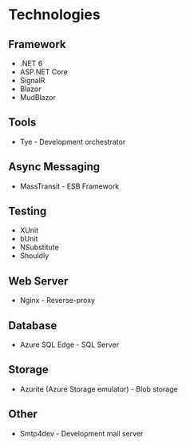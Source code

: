 # Technologies

## Framework
* .NET 6
* ASP.NET Core
* SignalR
* Blazor
* MudBlazor

## Tools
* Tye - Development orchestrator

## Async Messaging
* MassTransit - ESB Framework

## Testing
* XUnit
* bUnit
* NSubstitute
* Shouldly

## Web Server
* Nginx - Reverse-proxy

## Database
* Azure SQL Edge - SQL Server

## Storage
* Azurite (Azure Storage emulator) - Blob storage

## Other
* Smtp4dev - Development mail server
